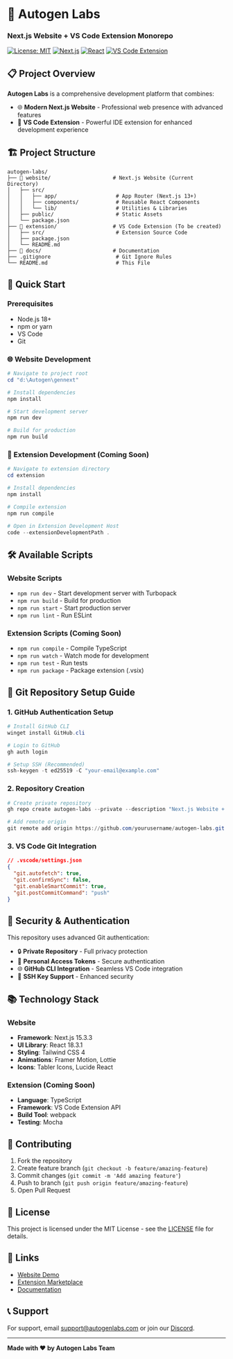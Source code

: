 # 🚀 Autogen Labs
### Next.js Website + VS Code Extension Monorepo

[![License: MIT](https://img.shields.io/badge/License-MIT-yellow.svg)](https://opensource.org/licenses/MIT)
[![Next.js](https://img.shields.io/badge/Next.js-15.3.3-black)](https://nextjs.org/)
[![React](https://img.shields.io/badge/React-18.3.1-blue)](https://reactjs.org/)
[![VS Code Extension](https://img.shields.io/badge/VS%20Code-Extension-007ACC)](https://code.visualstudio.com/)

## 📋 Project Overview

**Autogen Labs** is a comprehensive development platform that combines:
- 🌐 **Modern Next.js Website** - Professional web presence with advanced features
- 🔧 **VS Code Extension** - Powerful IDE extension for enhanced development experience

## 🏗️ Project Structure

```
autogen-labs/
├── 📁 website/                    # Next.js Website (Current Directory)
│   ├── src/
│   │   ├── app/                   # App Router (Next.js 13+)
│   │   ├── components/            # Reusable React Components
│   │   └── lib/                   # Utilities & Libraries
│   ├── public/                    # Static Assets
│   └── package.json
├── 📁 extension/                  # VS Code Extension (To be created)
│   ├── src/                       # Extension Source Code
│   ├── package.json
│   └── README.md
├── 📁 docs/                       # Documentation
├── .gitignore                     # Git Ignore Rules
└── README.md                      # This File
```

## 🚀 Quick Start

### Prerequisites
- Node.js 18+ 
- npm or yarn
- VS Code
- Git

### 🌐 Website Development

```powershell
# Navigate to project root
cd "d:\Autogen\gennext"

# Install dependencies
npm install

# Start development server
npm run dev

# Build for production
npm run build
```

### 🔧 Extension Development (Coming Soon)

```powershell
# Navigate to extension directory
cd extension

# Install dependencies
npm install

# Compile extension
npm run compile

# Open in Extension Development Host
code --extensionDevelopmentPath .
```

## 🛠️ Available Scripts

### Website Scripts
- `npm run dev` - Start development server with Turbopack
- `npm run build` - Build for production
- `npm run start` - Start production server
- `npm run lint` - Run ESLint

### Extension Scripts (Coming Soon)
- `npm run compile` - Compile TypeScript
- `npm run watch` - Watch mode for development
- `npm run test` - Run tests
- `npm run package` - Package extension (.vsix)

## 🔐 Git Repository Setup Guide

### 1. GitHub Authentication Setup
```powershell
# Install GitHub CLI
winget install GitHub.cli

# Login to GitHub
gh auth login

# Setup SSH (Recommended)
ssh-keygen -t ed25519 -C "your-email@example.com"
```

### 2. Repository Creation
```powershell
# Create private repository
gh repo create autogen-labs --private --description "Next.js Website + VS Code Extension"

# Add remote origin
git remote add origin https://github.com/yourusername/autogen-labs.git
```

### 3. VS Code Git Integration
```json
// .vscode/settings.json
{
  "git.autofetch": true,
  "git.confirmSync": false,
  "git.enableSmartCommit": true,
  "git.postCommitCommand": "push"
}
```

## 🔐 Security & Authentication

This repository uses advanced Git authentication:
- 🔒 **Private Repository** - Full privacy protection
- 🎫 **Personal Access Tokens** - Secure authentication
- 🌐 **GitHub CLI Integration** - Seamless VS Code integration
- 🔑 **SSH Key Support** - Enhanced security

## 📚 Technology Stack

### Website
- **Framework**: Next.js 15.3.3
- **UI Library**: React 18.3.1
- **Styling**: Tailwind CSS 4
- **Animations**: Framer Motion, Lottie
- **Icons**: Tabler Icons, Lucide React

### Extension (Coming Soon)
- **Language**: TypeScript
- **Framework**: VS Code Extension API
- **Build Tool**: webpack
- **Testing**: Mocha

## 🤝 Contributing

1. Fork the repository
2. Create feature branch (`git checkout -b feature/amazing-feature`)
3. Commit changes (`git commit -m 'Add amazing feature'`)
4. Push to branch (`git push origin feature/amazing-feature`)
5. Open Pull Request

## 📄 License

This project is licensed under the MIT License - see the [LICENSE](LICENSE) file for details.

## 🔗 Links

- [Website Demo](https://autogenlabs.com)
- [Extension Marketplace](https://marketplace.visualstudio.com/items?itemName=autogen-labs.extension)
- [Documentation](./docs/README.md)

## 📞 Support

For support, email support@autogenlabs.com or join our [Discord](https://discord.gg/autogenlabs).

---

**Made with ❤️ by Autogen Labs Team**
